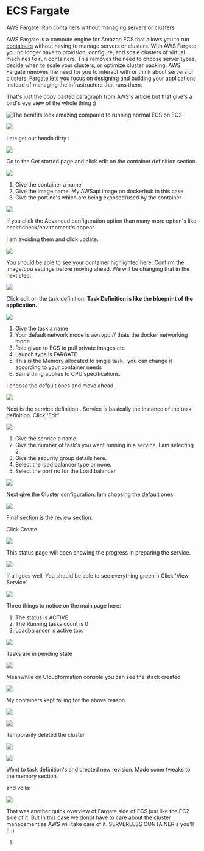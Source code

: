 # ECS Fargate

AWS Fargate :Run containers without managing servers or clusters

 AWS Fargate is a compute engine for Amazon ECS that allows you to run [containers](http://aws.amazon.com/what-are-containers) without having to manage servers or clusters. With AWS Fargate, you no longer have to provision, configure, and scale clusters of virtual machines to run containers. This removes the need to choose server types, decide when to scale your clusters, or optimize cluster packing. AWS Fargate removes the need for you to interact with or think about servers or clusters. Fargate lets you focus on designing and building your applications instead of managing the infrastructure that runs them.

That's just the copy pasted paragraph from AWS's article but that give's a bird's eye view of the whole thing :\)

![The benifits look amazing compared to running normal ECS on EC2](../../../.gitbook/assets/image%20%28173%29.png)

![](../../../.gitbook/assets/image%20%28129%29.png)

Lets get our hands dirty :

![](../../../.gitbook/assets/image.png)

Go to the Get started page and click edit on the container definition section.

![](../../../.gitbook/assets/image%20%28159%29.png)

1. Give the container a name
2. Give the image name. My AWSapi image on dockerhub in this case
3. Give the port no's which are being exposed/used by the container

![](../../../.gitbook/assets/image%20%285%29.png)

If you click the Advanced configuration option than many more option's like healthcheck/environment's appear.

I am avoiding them and click update.

![](../../../.gitbook/assets/image%20%2857%29.png)

You should be able to see your container highlighted here. Confirm the image/cpu settings before moving ahead. We will be changing that in the next step.

![](../../../.gitbook/assets/image%20%28145%29.png)

Click edit on the task definition. **Task Definition is like the blueprint of the application.**

![](../../../.gitbook/assets/image%20%2827%29.png)

1. Give the task a name
2. Your default network mode is awsvpc // thats the docker networking mode
3. Role given to ECS to pull private images etc
4. Launch type is  FARGATE
5. This is the Memory allocated to single task.. you can change it according to your container needs
6. Same thing applies to CPU specifications.

I choose the default ones and move ahead.

![](../../../.gitbook/assets/image%20%2879%29.png)

Next is the service definition.. Service is basically the instance of the task definition. Click 'Edit'

![](../../../.gitbook/assets/image%20%2863%29.png)

1. Give the service a name
2. Give the number of task's you want running in a service. I am selecting 2.
3. Give the security group details here.
4. Select the load balancer type or none.
5. Select the port no for the Load balancer

![](../../../.gitbook/assets/image%20%2871%29.png)

Next give the Cluster configuration. Iam choosing the default ones.

![](../../../.gitbook/assets/image%20%2880%29.png)

Final section is the review section.

Click Create.

![](../../../.gitbook/assets/image%20%281%29.png)

This status page will open showing the progress in preparing the service.

![](../../../.gitbook/assets/image%20%2821%29.png)

If all goes well, You should be able to see everything green :\) Click 'View Service'

![](../../../.gitbook/assets/image%20%28138%29.png)

Three things to notice on the main page here:

1. The status is ACTIVE
2. The Running tasks count is  0
3. Loadbalancer is active too.

 

![](../../../.gitbook/assets/image%20%2889%29.png)

Tasks are in pending state

![](../../../.gitbook/assets/image%20%28117%29.png)

Meanwhile on Cloudformation console you can see the stack created

![](../../../.gitbook/assets/image%20%2893%29.png)

My containers kept failing for the above reason.

![](../../../.gitbook/assets/image%20%2818%29.png)

![](../../../.gitbook/assets/image%20%28104%29.png)

Temporarily deleted the cluster 

![](../../../.gitbook/assets/image%20%28177%29.png)

![](../../../.gitbook/assets/image%20%28111%29.png)

Went to task definition's and created new revision. Made some tweaks to the memory section.

and voila:

![](../../../.gitbook/assets/image%20%2842%29.png)

That was another quick overview of Fargate side of ECS just like the EC2 side of it. But in this case we donot have to care about the cluster management as AWS will take care of it. SERVERLESS CONTAINER's you'll !! :\)

















1. 


